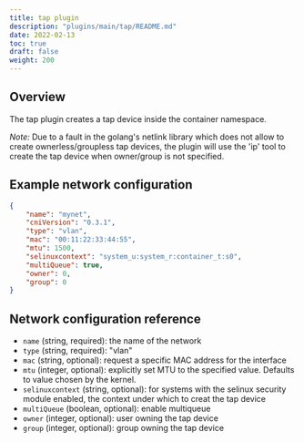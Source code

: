 ```yaml
---
title: tap plugin
description: "plugins/main/tap/README.md"
date: 2022-02-13
toc: true
draft: false
weight: 200
---
```


## Overview
The tap plugin creates a tap device inside the container namespace.

*Note:* Due to a fault in the golang's netlink library which does not allow to create ownerless/groupless tap devices, 
the plugin will use the 'ip' tool to create the tap device when owner/group is not specified. 

## Example network configuration

```json
{
	"name": "mynet",
	"cniVersion": "0.3.1",
	"type": "vlan",
	"mac": "00:11:22:33:44:55",
	"mtu": 1500,
	"selinuxcontext": "system_u:system_r:container_t:s0",
	"multiQueue": true,
	"owner": 0,
	"group": 0
}
```

## Network configuration reference

* `name` (string, required): the name of the network
* `type` (string, required): "vlan"
* `mac` (string, optional): request a specific MAC address for the interface
* `mtu` (integer, optional): explicitly set MTU to the specified value. Defaults to value chosen by the kernel.
* `selinuxcontext` (string, optional): for systems with the selinux security module enabled, the context under which to creat the tap device 
* `multiQueue` (boolean, optional): enable multiqueue
* `owner` (integer, optional): user owning the tap device
* `group` (integer, optional): group owning the tap device
